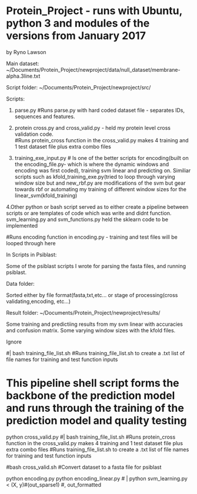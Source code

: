 # Protein_Project - runs with Ubuntu, python 3 and modules of the versions from January 2017 
by Ryno Lawson

Main dataset:
~/Documents/Protein_Project/newproject/data/null_dataset/membrane-alpha.3line.txt



Script folder:
~/Documents/Protein_Project/newproject/src/

Scripts:

1. parse.py    #Runs parse.py with hard coded dataset file - separates IDs, sequences and features.

2. protein cross.py and cross_valid.py - held my protein level cross validation code.  
#Runs protein_cross function in the cross_valid.py makes 4 training and 1 test dataset file plus extra combo files   

3. training_exe_input.py # Is one of the better scripts for encoding(built on the encoding_file.py- which is where the dynamic windows and encoding was first coded), training svm linear and predicting on. Similiar scripts such as kfold_training_exe.py(tried to loop through varying window size but  and new_rbf.py are modifications of the svm but gear towards rbf or automating my training of different window sizes for the linear_svm(kfold_training)

4.Other python or bash script served as to either create a pipeline between scripts or are templates of code which was write and didnt function. svm_learning.py and svm_functions.py held the sklearn code to be implemented 


#Runs encoding function in encoding.py - training and test files will be looped through here    

In Scripts in Psiblast:

Some of the psiblast scripts I wrote for parsing the fasta files, and running psiblast.

Data folder:

Sorted either by file format(fasta,txt,etc... or stage of processing(cross validating,encoding, etc...)


Result folder:
~/Documents/Protein_Project/newproject/results/

Some training and predictiing results from my svm linear with accuracies and confusion matrix. Some varying window sizes with the kfold files.



Ignore


#| bash training_file_list.sh 
#Runs training_file_list.sh to create a .txt list of file names for training and test function inputs



# This pipeline shell script forms the backbone of the prediction model and runs through the training of the prediction model and quality testing
   


python cross_valid.py #| bash training_file_list.sh  #Runs protein_cross function in the cross_valid.py makes 4 training and 1 test dataset file plus extra combo files   #Runs training_file_list.sh to create a .txt list of file names for training and test function inputs

#bash cross_valid.sh     #Convert dataset to a fasta file for psiblast

python encoding.py
python encoding_linear.py # | python svm_learning.py < (X, y)#(out_sparse1) #, out_formatted    



